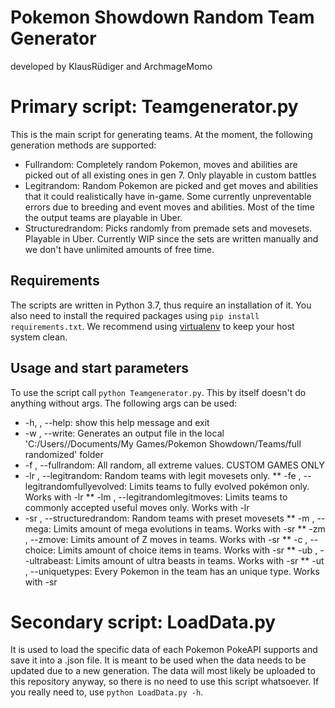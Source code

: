 # Pokemon Showdown Random Team Generator
developed by KlausRüdiger and ArchmageMomo

# Primary script: Teamgenerator.py
This is the main script for generating teams. At the moment, the following generation methods are supported:
* Fullrandom: Completely random Pokemon, moves and abilities are picked out of all existing ones in gen 7. Only playable in custom battles
* Legitrandom: Random Pokemon are picked and get moves and abilities that it could realistically have in-game. Some currently unpreventable errors due to breeding and event moves and abilities. Most of the time the output teams are playable in Uber.
* Structuredrandom: Picks randomly from premade sets and movesets. Playable in Uber. Currently WIP since the sets are written manually and we don't have unlimited amounts of free time.

## Requirements
The scripts are written in Python 3.7, thus require an installation of it. You also need to install the required packages using `pip install requirements.txt`. We recommend using [virtualenv](https://pypi.org/project/virtualenv/ "virtualenv project page") to keep your host system clean.

## Usage and start parameters
To use the script call `python Teamgenerator.py`. This by itself doesn't do anything without args.
The following args can be used:
* -h, , --help: show this help message and exit
* -w , --write: Generates an output file in the local 'C:/Users/<USER>/Documents/My Games/Pokemon Showdown/Teams/full randomized' folder
* -f , --fullrandom: All random, all extreme values. CUSTOM GAMES ONLY
* -lr , --legitrandom: Random teams with legit movesets only.
** -fe , --legitrandomfullyevolved: Limits teams to fully evolved pokémon only. Works with -lr
** -lm , --legitrandomlegitmoves: Limits teams to commonly accepted useful moves only. Works with -lr
* -sr , --structuredrandom: Random teams with preset movesets
** -m , --mega: Limits amount of mega evolutions in teams. Works with -sr
** -zm , --zmove: Limits amount of Z moves in teams. Works with -sr
** -c , --choice: Limits amount of choice items in teams. Works with -sr
** -ub , --ultrabeast: Limits amount of ultra beasts in teams. Works with -sr
** -ut , --uniquetypes: Every Pokemon in the team has an unique type. Works with -sr

# Secondary script: LoadData.py
It is used to load the specific data of each Pokemon PokeAPI supports and save it into a .json file. It is meant to be used when the data needs to be updated due to a new generation. The data will most likely be uploaded to this repository anyway, so there is no need to use this script whatsoever. If you really need to, use `python LoadData.py -h`.

